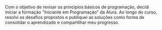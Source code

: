 Com o objetivo de revisar os princípios básicos de programação, decidi iniciar a formação "Iniciante em Programação" da Alura. Ao longo do curso, resolvi os desafios propostos e publiquei as soluções como forma de consolidar o aprendizado e compartilhar meu progresso.
